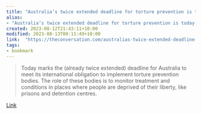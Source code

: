 ```yaml
---
title: "Australia’s twice extended deadline for torture prevention is today, but we’ve missed it again"
alias:
- "Australia’s twice extended deadline for torture prevention is today, but we’ve missed it again"
created: 2023-08-12T21:43:11+10:00
modified: 2023-08-13T00:11:49+10:00
link:  "https://theconversation.com/australias-twice-extended-deadline-for-torture-prevention-is-today-but-weve-missed-it-again-197793"
tags:
- bookmark
---
```


> Today marks the (already twice extended) deadline for Australia to meet its international obligation to implement torture prevention bodies. The role of these bodies is to monitor treatment and conditions in places where people are deprived of their liberty, like prisons and detention centres.

[Link](https://theconversation.com/australias-twice-extended-deadline-for-torture-prevention-is-today-but-weve-missed-it-again-197793)